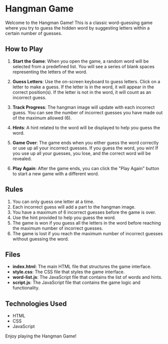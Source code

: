# Hangman Game

Welcome to the Hangman Game! This is a classic word-guessing game where you try to guess the hidden word by suggesting letters within a certain number of guesses.

## How to Play

1. **Start the Game**: When you open the game, a random word will be selected from a predefined list. You will see a series of blank spaces representing the letters of the word.

2. **Guess Letters**: Use the on-screen keyboard to guess letters. Click on a letter to make a guess. If the letter is in the word, it will appear in the correct position(s). If the letter is not in the word, it will count as an incorrect guess.

3. **Track Progress**: The hangman image will update with each incorrect guess. You can see the number of incorrect guesses you have made out of the maximum allowed (6).

4. **Hints**: A hint related to the word will be displayed to help you guess the word.

5. **Game Over**: The game ends when you either guess the word correctly or use up all your incorrect guesses. If you guess the word, you win! If you use up all your guesses, you lose, and the correct word will be revealed.

6. **Play Again**: After the game ends, you can click the "Play Again" button to start a new game with a different word.

## Rules

1. You can only guess one letter at a time.
2. Each incorrect guess will add a part to the hangman image.
3. You have a maximum of 6 incorrect guesses before the game is over.
4. Use the hint provided to help you guess the word.
5. The game is won if you guess all the letters in the word before reaching the maximum number of incorrect guesses.
6. The game is lost if you reach the maximum number of incorrect guesses without guessing the word.

## Files

- **index.html**: The main HTML file that structures the game interface.
- **style.css**: The CSS file that styles the game interface.
- **word-list.js**: The JavaScript file that contains the list of words and hints.
- **script.js**: The JavaScript file that contains the game logic and functionality.

## Technologies Used

- HTML
- CSS
- JavaScript

Enjoy playing the Hangman Game!
